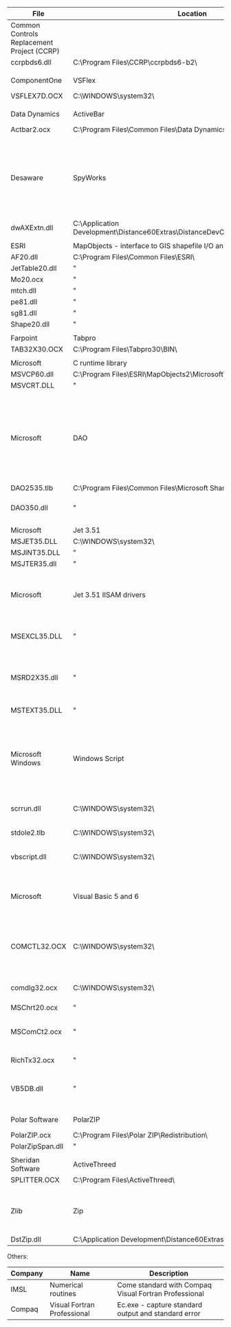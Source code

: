| File | Location | Description | VB | Install |
| ---- | -------- | ----------- |----| ------- |
| Common Controls Replacement Project (CCRP) | | Fancy folder browser dialog | | |
| ccrpbds6.dll | C:\Program Files\CCRP\ccrpbds6-b2\ | | Y | Y |
| | | | | |
| ComponentOne | VSFlex | Spreadsheet functionality | | |
| VSFLEX7D.OCX | C:\WINDOWS\system32\ | | Y | Y |
| | | | | |
| Data Dynamics | ActiveBar | Toolbar functionality | | |
| Actbar2.ocx | C:\Program Files\Common Files\Data Dynamics\ActiveBar2\ | | Y | Y |
| | | | | |
| Desaware | SpyWorks | Low-level functions for process manipulation. Allows some of the power of C++ to be implemented in VB. | | |
| dwAXExtn.dll | C:\Application Development\Distance60Extras\DistanceDevCD\SpyWorks63\System32\ | | Y | Y |
| | | | | |
| ESRI | MapObjects - interface to GIS shapefile I/O and manipulation | | | |
| AF20.dll | C:\Program Files\Common Files\ESRI\ | | | Y |
| JetTable20.dll | " | | | Y |
| Mo20.ocx | " | | Y | Y |
| mtch.dll | " | | | Y |
| pe81.dll | " | | | Y |
| sg81.dll | " | | | Y |
| Shape20.dll | " | | | Y |
| | | | | |
| Farpoint | Tabpro | Tabs | | |
| TAB32X30.OCX | C:\Program Files\Tabpro30\BIN\ | |Y | Y |
| | | | | |
| Microsoft | C runtime library | | | |
| MSVCP60.dll | C:\Program Files\ESRI\MapObjects2\Microsoft\ | | | Y |
| MSVCRT.DLL | " |  | | Y |
| | | | | | 
| Microsoft | DAO | Data access objects Powers database engine and provides in-code access to Microsoft Jet databases | | |
| DAO2535.tlb | C:\Program Files\Common Files\Microsoft Shared\DAO\ | | | Y |
| DAO350.dll | " | DAO 3.51 Object Library | Y | Y |
| | | | | |
| Microsoft | Jet 3.51 | Database | | |
| MSJET35.DLL | C:\WINDOWS\system32\ | | | Y |
| MSJINT35.DLL | " | | | Y |
| MSJTER35.dll | " | Errors | | Y |
| | | | | |
| Microsoft | Jet 3.51 IISAM drivers | Installable Indexed Sequential Access Method | | |
| MSEXCL35.DLL | " | Microsoft Excel 3.0-8.0 spreadsheets | | Y |
| MSRD2X35.dll | " | Native Microsoft Access 97 and earlier databases | | Y |
| MSTEXT35.DLL | " | Tabular text files | | Y |
| | | | | |
| Microsoft Windows | Windows Script | Utilities e.g. regular expression searching, easy Windows file system manipulation |
| scrrun.dll | C:\WINDOWS\system32\ | Windows Scripting Runtime | Y | |
| stdole2.tlb | C:\WINDOWS\system32\ | Standard OLE types | Y | |
| vbscript.dll | C:\WINDOWS\system32\ | VBScript Regular Expressions | Y | |
| | | | |
| Microsoft | Visual Basic 5 and 6 |  Chart, Rich Text Box, Windows Common Controls etc | | Y |
| COMCTL32.OCX | C:\WINDOWS\system32\ | Windows Common Controls ActiveX Control Module | Y | Y |
| comdlg32.ocx | C:\WINDOWS\system32\ | Windows Common Dialog | Y | |
| MSChrt20.ocx | " | Chart | Y | Y |
| MSComCt2.ocx | " | Common Controls 2 ActiveX Control | Y | Y |
| RichTx32.ocx | " | Rich Text OLE Control | Y | Y |
| VB5DB.dll | " | Visual Basic ICursor interface library | | Y |
| | | | | |
| Polar Software | PolarZIP | Compression functions | | Y |
| PolarZIP.ocx | C:\Program Files\Polar ZIP\Redistribution\ | | Y | Y |
| PolarZipSpan.dll | " | | | Y |
| | | | | |
| Sheridan Software | ActiveThreed | Split-window functionality | | |
| SPLITTER.OCX | C:\Program Files\ActiveThreed\ | | Y | Y |
| | | | | |
| Zlib | Zip | Compression functions - for legacy purposes only | | |
| DstZip.dll | C:\Application Development\Distance60Extras\DistanceDevCD\Zlib\ | | | Y |

Others:

| Company | Name | Description |
| ------- | ---- | ----------- |
| IMSL | Numerical routines | Come standard with Compaq Visual Fortran Professional |
| Compaq | Visual Fortran Professional | Ec.exe - capture standard output and standard error |

